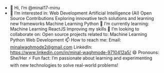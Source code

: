- 👋 Hi, I’m @minal17-minu
- 👀 I’m interested in:
Web Development
Artificial Intelligence (AI)
Open Source Contributions
Exploring innovative tech solutions and learning new frameworks
Machine Learning
Python
🌱 I’m currently learning:
Machine Learning
ReactJS
Improving my skills 
💞️ I’m looking to collaborate on:
Open source projects related to:
Machine Learning
Python
Web Development
📫 How to reach me:
Email: minalwaghmode2@gmail.com
LinkedIn: https://www.linkedin.com/in/minal-waghmode-9710412a5/
😄 Pronouns:
She/Her
⚡ Fun fact:
I’m passionate about learning and experimenting with new technologies to solve real-world problems!
<!---
minal17-minu/minal17-minu is a ✨ special ✨ repository because its `README.md` (this file) appears on your GitHub profile.
You can click the Preview link to take a look at your changes.
--->
